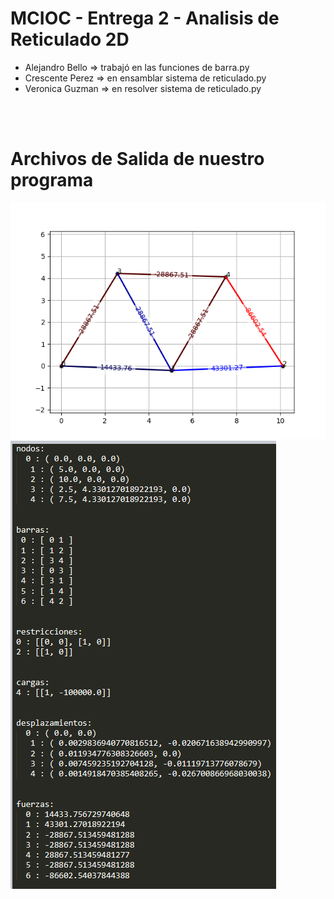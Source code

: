 # MCIOC - Entrega 2 - Analisis de Reticulado 2D

- Alejandro Bello => trabajó en las funciones de barra.py
- Crescente Perez => en ensamblar sistema de reticulado.py
- Veronica Guzman => en resolver sistema de reticulado.py

<br>
<br>

# Archivos de Salida de nuestro programa
![Alt text](https://github.com/vjguzman/E2-MCIOC/blob/master/Archivos%20Salida/Analisis%20Reticulado%20-%20Salida.png)
![Alt text](https://github.com/vjguzman/E2-MCIOC/blob/master/Archivos%20Salida/Salida%20-%20Consola.png)
